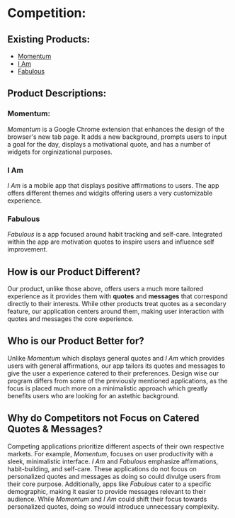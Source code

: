 # Competition:
## Existing Products:
* [Momentum](https://momentumdash.com/)
* [I Am](https://theiam.app/)
* [Fabulous](https://www.thefabulous.co/)

## Product Descriptions:
### Momentum:
_Momentum_ is a Google Chrome extension that enhances the design of the browser's new tab page. It adds a new background, prompts users to input a goal for the day, displays a motivational quote, and has a number of widgets for orginizational purposes.

### I Am
_I Am_ is a mobile app that displays positive affirmations to users. The app offers different themes and widgits offering users a very customizable experience.

### Fabulous
_Fabulous_ is a app focused around habit tracking and self-care. Integrated within the app are motivation quotes to inspire users and influence self improvement.

## How is our Product Different?
Our product, unlike those above, offers users a much more tailored experience as it provides them with **quotes** and **messages** that correspond directly to their interests.
While other products treat quotes as a secondary feature, our application centers around them, making user interaction with quotes and messages the core experience.

## Who is our Product Better for?
Unlike _Momentum_ which displays general quotes and _I Am_ which provides users with general affirmations, our app tailors its quotes and messages to give the user a experience catered to their preferences. Design wise our program differs from some of the previously mentioned applications, as the focus is placed much more on a minimalistic approach which greatly benefits users who are looking for an astethic background.

## Why do Competitors not Focus on Catered Quotes & Messages?
Competing applications prioritize different aspects of their own respective markets. For example, _Momentum_, focuses on user productivity with a sleek, minimalistic interface. _I Am_ and _Fabulous_ emphasize affirmations, habit-building, and self-care.
These applications do not focus on personalized quotes and messages as doing so could divulge users from their core purpose. Additionally, apps like _Fabulous_ cater to a specific demographic, making it easier to provide messages relevant to their audience.
While _Momentum_ and _I Am_ could shift their focus towards personalized quotes, doing so would introduce unnecessary complexity.

